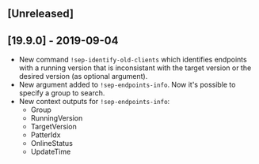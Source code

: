 ## [Unreleased]


## [19.9.0] - 2019-09-04
 - New command `!sep-identify-old-clients` which identifies endpoints with a running
  version that is inconsistant with the target version or the desired version (as optional argument).
 - New argument added to `!sep-endpoints-info`. Now it's possible to specify a group to search.
 - New context outputs for `!sep-endpoints-info`:
    * Group
    * RunningVersion
    * TargetVersion
    * PatterIdx
    * OnlineStatus
    * UpdateTime